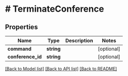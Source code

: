 # # TerminateConference

## Properties

Name | Type | Description | Notes
------------ | ------------- | ------------- | -------------
**command** | **string** |  | [optional] 
**conference_id** | **string** |  | [optional] 

[[Back to Model list]](../../README.md#documentation-for-models) [[Back to API list]](../../README.md#documentation-for-api-endpoints) [[Back to README]](../../README.md)


